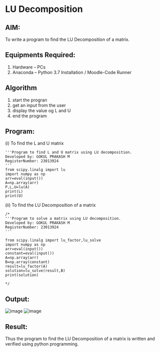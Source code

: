 # LU Decomposition 

## AIM:
To write a program to find the LU Decomposition of a matrix.

## Equipments Required:
1. Hardware – PCs
2. Anaconda – Python 3.7 Installation / Moodle-Code Runner

## Algorithm
1. start the progran
2. get an input from the user
3. display the value og L and U
4. end the program

## Program:
(i) To find the L and U matrix
```
'''Program to find L and U matrix using LU decomposition.
Developed by: GOKUL PRAKASH M
RegisterNumber: 23013924
'''
from scipy.linalg import lu
import numpy as np
arr=eval(input())
A=np.array(arr)
P,L,U=lu(A)
print(L)
print(U)
```
(ii) To find the LU Decomposition of a matrix
```
/*
'''Program to solve a matrix using LU decomposition.
Developed by: GOKUL PRAKASH M
RegisterNumber: 23013924
'''

from scipy.linalg import lu_factor,lu_solve
import numpy as np
arr=eval(input())
constant=eval(input())
A=np.array(arr)
B=np.array(constant)
result=lu_factor(A)
solution=lu_solve(result,B)
print(solution)

*/
```

## Output:
![image](https://github.com/gokulprakash23013924/LU-Decomposition/assets/150231472/3193e8ab-1785-47be-a376-76c10fa0756f)
![image](https://github.com/gokulprakash23013924/LU-Decomposition/assets/150231472/561149aa-aa31-44a3-a0b2-ce7981cdc5c5)



## Result:
Thus the program to find the LU Decomposition of a matrix is written and verified using python programming.

